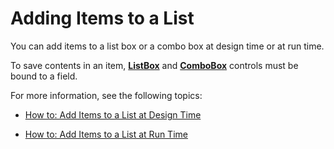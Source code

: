 
# Adding Items to a List

You can add items to a list box or a combo box at design time or at run time. 

To save contents in an item,  **[ListBox](f56ba480-f8fe-6d12-265e-3b0a9838af97.md)** and  **[ComboBox](31e7c1de-ee4e-b3d9-4579-7fc6b215bad3.md)** controls must be bound to a field.

For more information, see the following topics:


-  [How to: Add Items to a List at Design Time](272242c3-4d28-ca8c-d829-54851959b3b4.md)
    
-  [How to: Add Items to a List at Run Time](5dd25eb3-8c36-3e71-30ae-b35638ef6943.md)
    

